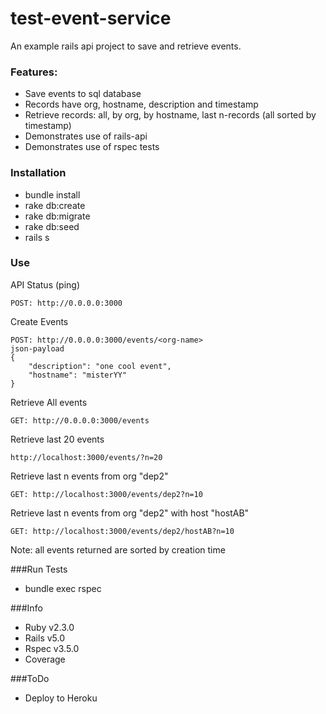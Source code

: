 # test-event-service

An example rails api project to save and retrieve events.

### Features:
* Save events to sql database
* Records have org, hostname, description and timestamp
* Retrieve records: all, by org, by hostname, last n-records (all sorted by timestamp)
* Demonstrates use of rails-api
* Demonstrates use of rspec tests

### Installation
* bundle install
* rake db:create
* rake db:migrate
* rake db:seed 
* rails s

### Use
API Status (ping)

	POST: http://0.0.0.0:3000

Create Events

	POST: http://0.0.0.0:3000/events/<org-name>
	json-payload
	{ 
    	"description": "one cool event", 
    	"hostname": "misterYY"
	}

Retrieve All events

	GET: http://0.0.0.0:3000/events
	
Retrieve last 20 events

	http://localhost:3000/events/?n=20

Retrieve last n events from org "dep2"

	GET: http://localhost:3000/events/dep2?n=10
	
Retrieve last n events from org "dep2" with host "hostAB"

	GET: http://localhost:3000/events/dep2/hostAB?n=10
	
Note: all events returned are sorted by creation time


###Run Tests
* bundle exec rspec

###Info
* Ruby v2.3.0
* Rails v5.0
* Rspec v3.5.0
* Coverage

###ToDo
* Deploy to Heroku


